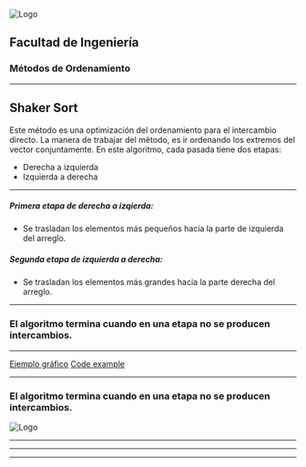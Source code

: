 ![Logo](http://www.ingenieria.unam.mx/nuestra_facultad/images/institucionales/escudos/escudofi_negro.jpg)
## Facultad de Ingeniería
### Métodos de Ordenamiento


---
## Shaker Sort

 Este método es una optimización del ordenamiento para el intercambio directo.
 La manera de trabajar del método, es ir ordenando los extremos del vector conjuntamente. 
 En este algoritmo, cada pasada tiene dos etapas:

- Derecha a izquierda
- Izquierda a derecha
---
##### Primera etapa de derecha a izqierda:
- Se trasladan los elementos más pequeños hacia la parte de izquierda del arreglo.

##### Segunda etapa de izquierda a derecha:
- Se trasladan los elementos más grandes hacia la parte derecha del arreglo.

---
### El algoritmo termina cuando en una etapa no se producen intercambios.

---
[Ejemplo gráfico](http://www.programming-algorithms.net/article/40270/Shaker-sort)
[Code example](https://github.com/fajagama/shaker-sort-c-sharp/blob/master/Program.cs)

---
### El algoritmo termina cuando en una etapa no se producen intercambios.
![Logo](https://upload.wikimedia.org/wikipedia/commons/e/ef/Sorting_shaker_sort_anim.gif)

---


---

---
